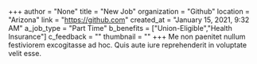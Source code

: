 +++
author = "None"
title = "New Job"
organization = "Github"
location = "Arizona"
link = "https://github.com"
created_at = "January 15, 2021, 9:32 AM"
a_job_type = "Part Time"
b_benefits = ["Union-Eligible","Health Insurance"]
c_feedback = ""
thumbnail = ""
+++
Me non paenitet nullum festiviorem excogitasse ad hoc. Quis aute iure reprehenderit in voluptate velit esse.
